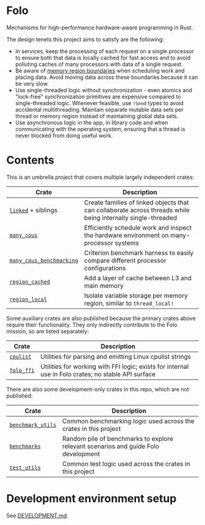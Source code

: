 # Folo

Mechanisms for high-performance hardware-aware programming in Rust.

The design tenets this project aims to satisfy are the following:

* In services, keep the processing of each request on a single processor to ensure both that data
  is locally cached for fast access and to avoid polluting caches of many processors with data of
  a single request.
* Be aware of [memory region boundaries](https://www.kernel.org/doc/html/v4.18/vm/numa.html)
  when scheduling work and placing data. Avoid moving data across these boundaries because it can
  be very slow.
* Use single-threaded logic without synchronization - even atomics and "lock-free" synchronization
  primitives are expensive compared to single-threaded logic. Whenever feasible, use `!Send` types
  to avoid accidental multithreading. Maintain separate mutable data sets per thread or memory
  region instead of maintaining global data sets.
* Use asynchronous logic in the app, in library code and when communicating with the operating
  system, ensuring that a thread is never blocked from doing useful work.

# Contents

This is an umbrella project that covers multiple largely independent crates:

| Crate                                                               | Description                                                                                                  |
|---------------------------------------------------------------------|--------------------------------------------------------------------------------------------------------------|
| [`linked`](crates/linked/README.md) + siblings                      | Create families of linked objects that can collaborate across threads while being internally single-threaded |
| [`many_cpus`](crates/many_cpus/README.md)                           | Efficiently schedule work and inspect the hardware environment on many-processor systems                     |
| [`many_cpus_benchmarking`](crates/many_cpus_benchmarking/README.md) | Criterion benchmark harness to easily compare different processor configurations                             |
| [`region_cached`](crates/region_cached/README.md)                   | Add a layer of cache between L3 and main memory                                                              |
| [`region_local`](crates/region_local/README.md)                     | Isolate variable storage per memory region, similar to `thread_local!`                                       |

Some auxiliary crates are also published because the primary crates above require their
functionality. They only indirectly contribute to the Folo mission, so are listed separately:

| Crate                                   | Description                                                                                         |
|-----------------------------------------|-----------------------------------------------------------------------------------------------------|
| [`cpulist`](crates/cpulist/README.md)   | Utilities for parsing and emitting Linux cpulist strings                                            |
| [`folo_ffi`](crates/folo_ffi/README.md) | Utilities for working with FFI logic; exists for internal use in Folo crates; no stable API surface |

There are also some development-only crates in this repo, which are not published:

| Crate                                       | Description                                                                        |
|---------------------------------------------|------------------------------------------------------------------------------------|
| [`benchmark_utils`](crates/benchmark_utils) | Common benchmarking logic used across the crates in this project                   |
| [`benchmarks`](crates/benchmarks)           | Random pile of benchmarks to explore relevant scenarios and guide Folo development |
| [`test_utils`](crates/test_utils)           | Common test logic used across the crates in this project                           |

# Development environment setup

See [DEVELOPMENT.md](DEVELOPMENT.md).